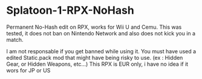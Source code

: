 # Splatoon-1-RPX-NoHash
Permanent No-Hash edit on RPX, works for Wii U and Cemu.
This was tested, it does not ban on Nintendo Network and also does not kick you in a match.

I am not responsable if you get banned while using it. You must have used a edited Static.pack mod that might have being risky to use. 
(ex : Hidden Gear, or Hidden Weapons, etc...)
This RPX is EUR only, i have no idea if it wors for JP or US
